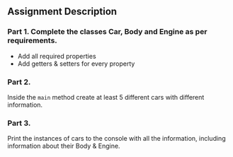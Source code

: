 ## Assignment Description

### Part 1. Complete the classes Car, Body and Engine as per requirements.

- Add all required properties
- Add getters & setters for every property

### Part 2. 

Inside the `main` method create at least 5 different cars with different information.

### Part 3.

Print the instances of cars to the console with all the information, including information about their Body & Engine.
